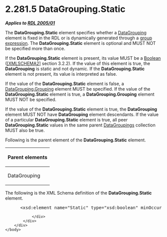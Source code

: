 <html dir="LTR" xmlns:mshelp="http://msdn.microsoft.com/mshelp" xmlns:ddue="http://ddue.schemas.microsoft.com/authoring/2003/5" xmlns:xlink="http://www.w3.org/1999/xlink" xmlns:tool="http://www.microsoft.com/tooltip">
    <head>
        <meta http-equiv="Content-Type" content="text/html; CHARSET=utf-8"></meta>
        <meta name="save" content="history"></meta>
        <title>2.281.5 DataGrouping.Static</title>
        <xml>
            <mshelp:toctitle title="2.281.5 DataGrouping.Static"></mshelp:toctitle>
            <mshelp:rltitle title="[MS-RDL]: DataGrouping.Static"></mshelp:rltitle>
            <mshelp:keyword index="A" term="d5d3cf4e-c595-44fb-a18d-4a44916ac1e0"></mshelp:keyword>
            <mshelp:attr name="DCSext.ContentType" value="open specification"></mshelp:attr>
            <mshelp:attr name="AssetID" value="d5d3cf4e-c595-44fb-a18d-4a44916ac1e0"></mshelp:attr>
            <mshelp:attr name="TopicType" value="kbRef"></mshelp:attr>
            <mshelp:attr name="DCSext.Title" value="[MS-RDL]: DataGrouping.Static" />
        </xml>
    </head>
    <body>
        <div id="header">
            <h1 class="heading">2.281.5 DataGrouping.Static</h1>
        </div>
        <div id="mainSection">
            <div id="mainBody">
                <div id="allHistory" class="saveHistory"></div>
                <div id="sectionSection0" class="section" name="collapseableSection">
                    

<p><b><i>Applies to </i></b><a href="3ebe2912-4958-4832-b391-cad1f5e13338.html"><b><i>RDL 2005/01</i></b></a></p>

<p>The <b>DataGrouping.Static</b> element specifies whether a <a href="824fc1fa-9258-4ee2-80a0-db64f7200b13.html">DataGrouping</a> element is
fixed in the RDL or is dynamically generated through a <a href="b2482b3f-74ab-4ca8-a9e5-c07955011743.html#gt_75bd4c80-aee7-4a88-bfb7-2228acc3ffe6">group expression</a>. The <b>DataGrouping.Static</b>
element is optional and MUST NOT be specified more than once. </p>

<p>If the <b>DataGrouping.Static</b> element is present, its
value MUST be a <a href="4802fa14-3619-43fa-9898-3acab160a24c.html">Boolean</a>
(<a href="https://go.microsoft.com/fwlink/?LinkId=90610">[XMLSCHEMA2]</a>
section 3.2.2). If the value of this element is true, the <b>DataGrouping</b>
is static and not dynamic. If the <b>DataGrouping.Static</b> element is not
present, its value is interpreted as false.</p>

<p>If the value of the <b>DataGrouping.Static</b> element is
false, a <a href="280b01e5-72a1-4971-ad06-6d7bd86ff585.html">DataGrouping.Grouping</a>
element MUST be specified. If the value of the <b>DataGrouping.Static</b>
element is true, a <b>DataGrouping.Grouping</b> element MUST NOT be specified. </p>

<p>If the value of the <b>DataGrouping.Static</b> element is
true, the <b>DataGrouping</b> element MUST NOT have <b>DataGrouping</b> element
descendants. If the value of a particular <b>DataGrouping.Static</b> element is
true, all peer <b>DataGrouping.Static</b> values in the same parent <a href="e1d5ff30-dca9-4c0a-890f-61e7acd09688.html">DataGroupings</a> collection
MUST also be true.</p>

<p>Following is the parent element of the <b>DataGrouping.Static</b>
element.</p>

<table>
 <thead>
  <tr>
   <th>
   <p>Parent elements</p>
   </th>
  </tr>
 </thead>
 <tr>
  <td>
  <p>DataGrouping</p>
  </td>
 </tr>
</table>

<p>The following is the XML Schema definition of the <b>DataGrouping.Static</b>
element.</p>

<dl>
<dd>
<div><pre> &lt;xsd:element name=&quot;Static&quot; type=&quot;xsd:boolean&quot; minOccurs=&quot;0&quot; /&gt;
</pre></div>
</dd></dl>


                </div>
            </div>
        </div>
    </body>
</html>